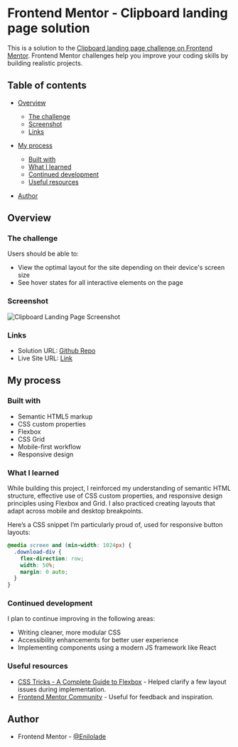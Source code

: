 # Frontend Mentor - Clipboard landing page solution

This is a solution to the [Clipboard landing page challenge on Frontend Mentor](https://www.frontendmentor.io/challenges/clipboard-landing-page-5cc9bccd6c4c91111378ecb9). Frontend Mentor challenges help you improve your coding skills by building realistic projects.

## Table of contents

- [Overview](#overview)

  - [The challenge](#the-challenge)
  - [Screenshot](#screenshot)
  - [Links](#links)

- [My process](#my-process)

  - [Built with](#built-with)
  - [What I learned](#what-i-learned)
  - [Continued development](#continued-development)
  - [Useful resources](#useful-resources)

- [Author](#author)

## Overview

### The challenge

Users should be able to:

- View the optimal layout for the site depending on their device's screen size
- See hover states for all interactive elements on the page

### Screenshot

![Clipboard Landing Page Screenshot](./images/clipboard-landingpage-1440px.png)

### Links

- Solution URL: [Github Repo](https://github.com/Enilolade/clipboard-landing-page)
- Live Site URL: [Link](https://enilolade.github.io/clipboard-landing-page/)

## My process

### Built with

- Semantic HTML5 markup
- CSS custom properties
- Flexbox
- CSS Grid
- Mobile-first workflow
- Responsive design

### What I learned

While building this project, I reinforced my understanding of semantic HTML structure, effective use of CSS custom properties, and responsive design principles using Flexbox and Grid. I also practiced creating layouts that adapt across mobile and desktop breakpoints.

Here’s a CSS snippet I’m particularly proud of, used for responsive button layouts:

```css
@media screen and (min-width: 1024px) {
  .download-div {
    flex-direction: row;
    width: 50%;
    margin: 0 auto;
  }
}
```

### Continued development

I plan to continue improving in the following areas:

- Writing cleaner, more modular CSS
- Accessibility enhancements for better user experience
- Implementing components using a modern JS framework like React

### Useful resources

- [CSS Tricks - A Complete Guide to Flexbox](https://css-tricks.com/snippets/css/a-guide-to-flexbox/) - Helped clarify a few layout issues during implementation.
- [Frontend Mentor Community](https://www.frontendmentor.io/community) - Useful for feedback and inspiration.

## Author

- Frontend Mentor - [@Enilolade](https://www.frontendmentor.io/profile/Enilolade)
